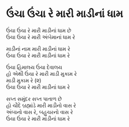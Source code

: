 # ઉંચા ઉંચા રે મારી માડીનાં ધામ

ઉંચા ઉંચા રે મારી માડીનાં ધામ છે  
ઉંચા ઉંચા રે મારી અંબેમાનાં ધામ રે  

માડીનાં નામ મારી માડીનાં ધામ રે  
ઉંચા ઉંચા રે મારી માડીનાં ધામ રે  

ઉંચા હિમાલય ઉંચા દેવાલય  
હો એથી ઉંચા રે મારી માડી મુકામ રે  
માડી મુકામ રે (૨)  
ઉંચા ઉંચા રે મારી માડીનાં ધામ રે  

સપ્ત સમુંદર સપ્ત પાતાળ છે  
હો ચૌદે બ્રહ્માંડે મારી માડીનો વાસ રે  
અંબાનો વાસ રે, બહુચરનો વાસ રે  
ઉંચા ઉંચા રે મારી માડીનાં ધામ રે  
